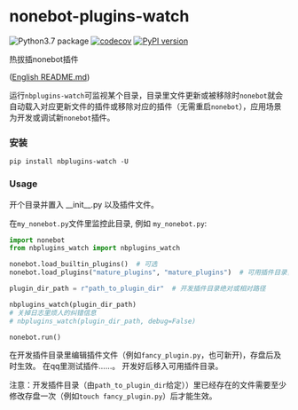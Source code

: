 # nonebot-plugins-watch
![Python3.7 package](https://github.com/ffreemt/nonebot-plugins-watch/workflows/Python3.7%20package/badge.svg) [![codecov](https://codecov.io/gh/ffreemt/nonebot-plugins-watch/branch/master/graph/badge.svg)](https://codecov.io/gh/ffreemt/nonebot-plugins-watch)
 [![PyPI version](https://badge.fury.io/py/nbplugins-watch.svg)](https://badge.fury.io/py/nbplugins-watch)

热拔插nonebot插件

([English README.md](https://github.com/ffreemt/nonebot-plugins-watch/blob/master/README.md))


运行`nbplugins-watch`可监视某个目录，目录里文件更新或被移除时`nonebot`就会自动载入对应更新文件的插件或移除对应的插件（无需重启`nonebot`），应用场景为开发或调试新`nonebot`插件。

### 安装

```pip install nbplugins-watch -U```

### Usage
开个目录并置入 \_\_init\_\_.py 以及插件文件。

在`my_nonebot.py`文件里监控此目录, 例如 `my_nonebot.py`:
```python hl_lines="2 7 9"
import nonebot
from nbplugins_watch import nbplugins_watch

nonebot.load_builtin_plugins()  # 可选
nonebot.load_plugins("mature_plugins", "mature_plugins")  # 可用插件目录，可选

plugin_dir_path = r"path_to_plugin_dir"  # 开发插件目录绝对或相对路径

nbplugins_watch(plugin_dir_path)
# 关掉日志里烦人的纠错信息
# nbplugins_watch(plugin_dir_path, debug=False)

nonebot.run()

```
在开发插件目录里编辑插件文件（例如`fancy_plugin.py`，也可新开)，存盘后及时生效。 在qq里测试插件……。 开发好后移入可用插件目录。

注意：开发插件目录（由`path_to_plugin_dir`给定））里已经存在的文件需要至少修改存盘一次（例如`touch fancy_plugin.py`）后才能生效。
